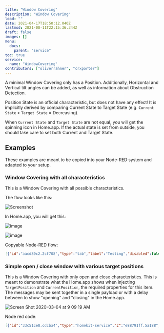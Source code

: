 ```yaml
---
title: "Window Covering"
description: "Window Covering"
lead: ""
date: 2021-04-17T18:50:12.040Z
lastmod: 2021-08-11T22:15:36.344Z
draft: false
images: []
menu:
  docs:
    parent: "service"
toc: true
service:
  name: "WindowCovering"
contributors: ["oliverrahner", "crxporter"]
---
```


A minimal Window Covering only has a Position.
Additionally, Horizontal and Vertical tilt angles can be added, as well as information about Obstruction Detection.

Position State is an official characteristic, but does not have any effect!
It is implicitly derived by comparing Current State to Target State (e.g. `Current State` > `Target State` = Decreasing).

When `Current State` and `Target State` are not equal, you will get the spinning icon in Home.app.
If the actual state is set from outside, you should take care to set both Current and Target State.

## Examples

These examples are meant to be copied into your Node-RED system and adapted to your setup.

### Window Covering with all characteristics

This is a Window Covering with all possible characteristics.

The flow looks like this:

![Screenshot](https://user-images.githubusercontent.com/2277681/54522658-0e7fd680-496e-11e9-9676-8d11836e9809.png)

In Home.app, you will get this:

![image](https://user-images.githubusercontent.com/2277681/54523802-a7175600-4970-11e9-8375-f8cff856b2fb.png)

![image](https://user-images.githubusercontent.com/2277681/54523536-0d4fa900-4970-11e9-9843-1f676613ad60.png)

Copyable Node-RED flow:

```json
[{"id":"aacd89c2.2cf708","type":"tab","label":"Testing","disabled":false,"info":""},{"id":"e39012d0.77447","type":"homekit-service","z":"aacd89c2.2cf708","bridge":"70be1f2a.34314","name":"Test Window Covering","serviceName":"WindowCovering","topic":"","manufacturer":"Default Manufacturer","model":"Default Model","serialNo":"Default Serial Number","characteristicProperties":"{\n    \"TargetPosition\": {\n        \"minStep\":20\n    },\n    \"TargetHorizontalTiltAngle\": true,\n    \"TargetVerticalTiltAngle\": true\n}","x":520,"y":300,"wires":[["cf5355d1.91afc8"]]},{"id":"8faeffe4.6ec61","type":"inject","z":"aacd89c2.2cf708","name":"CurrentPosition 100","topic":"","payload":"{\"CurrentPosition\":100}","payloadType":"json","repeat":"","crontab":"","once":false,"onceDelay":0.1,"x":250,"y":180,"wires":[["e39012d0.77447"]]},{"id":"cf5355d1.91afc8","type":"debug","z":"aacd89c2.2cf708","name":"homekit out","active":true,"tosidebar":true,"console":false,"tostatus":false,"complete":"true","x":750,"y":300,"wires":[]},{"id":"cbe11203.84b35","type":"inject","z":"aacd89c2.2cf708","name":"CurrentPosition 0","topic":"","payload":"{\"CurrentPosition\":0}","payloadType":"json","repeat":"","crontab":"","once":false,"onceDelay":0.1,"x":260,"y":220,"wires":[["e39012d0.77447"]]},{"id":"36b2737d.e528fc","type":"inject","z":"aacd89c2.2cf708","name":"TargetPosition 100","topic":"","payload":"{\"TargetPosition\":100}","payloadType":"json","repeat":"","crontab":"","once":false,"onceDelay":0.1,"x":250,"y":280,"wires":[["e39012d0.77447"]]},{"id":"b450a83e.45f568","type":"inject","z":"aacd89c2.2cf708","name":"TargetPosition 0","topic":"","payload":"{\"TargetPosition\":0}","payloadType":"json","repeat":"","crontab":"","once":false,"onceDelay":0.1,"x":260,"y":320,"wires":[["e39012d0.77447"]]},{"id":"c82bfcbd.1c4d3","type":"inject","z":"aacd89c2.2cf708","name":"ObstructionDetected true","topic":"","payload":"{\"ObstructionDetected\": true}","payloadType":"json","repeat":"","crontab":"","once":false,"onceDelay":0.1,"x":230,"y":380,"wires":[["e39012d0.77447"]]},{"id":"ebf74dcf.2a0bf","type":"inject","z":"aacd89c2.2cf708","name":"ObstructionDetected false","topic":"","payload":"{\"ObstructionDetected\": false}","payloadType":"json","repeat":"","crontab":"","once":false,"onceDelay":0.1,"x":230,"y":420,"wires":[["e39012d0.77447"]]},{"id":"46a23db5.7df9d4","type":"inject","z":"aacd89c2.2cf708","name":"CurrentHorizontalTiltAngle 90","topic":"","payload":"{\"CurrentHorizontalTiltAngle\":90}","payloadType":"json","repeat":"","crontab":"","once":false,"onceDelay":0.1,"x":540,"y":60,"wires":[["e39012d0.77447"]]},{"id":"c90cc4ef.a269a8","type":"inject","z":"aacd89c2.2cf708","name":"CurrentHorizontalTiltAngle 0","topic":"","payload":"{\"CurrentHorizontalTiltAngle\":0}","payloadType":"json","repeat":"","crontab":"","once":false,"onceDelay":0.1,"x":540,"y":100,"wires":[["e39012d0.77447"]]},{"id":"d2707cbb.eb138","type":"inject","z":"aacd89c2.2cf708","name":"TargetHorizontalTiltAngle 90","topic":"","payload":"{\"TargetHorizontalTiltAngle\":90}","payloadType":"json","repeat":"","crontab":"","once":false,"onceDelay":0.1,"x":540,"y":160,"wires":[["e39012d0.77447"]]},{"id":"60d7f4f7.f5aa5c","type":"inject","z":"aacd89c2.2cf708","name":"TargetHorizontalTiltAngle 0","topic":"","payload":"{\"TargetHorizontalTiltAngle\":0}","payloadType":"json","repeat":"","crontab":"","once":false,"onceDelay":0.1,"x":550,"y":200,"wires":[["e39012d0.77447"]]},{"id":"af9a7766.48f3b8","type":"inject","z":"aacd89c2.2cf708","name":"CurrentVerticalTiltAngle 90","topic":"","payload":"{\"CurrentVerticalTiltAngle\":90}","payloadType":"json","repeat":"","crontab":"","once":false,"onceDelay":0.1,"x":550,"y":380,"wires":[["e39012d0.77447"]]},{"id":"bdb9983f.fcbaa8","type":"inject","z":"aacd89c2.2cf708","name":"CurrentVerticalTiltAngle 0","topic":"","payload":"{\"CurrentVerticalTiltAngle\":0}","payloadType":"json","repeat":"","crontab":"","once":false,"onceDelay":0.1,"x":550,"y":420,"wires":[["e39012d0.77447"]]},{"id":"a441716d.20eca","type":"inject","z":"aacd89c2.2cf708","name":"TargetVerticalTiltAngle 90","topic":"","payload":"{\"TargetVerticalTiltAngle\":90}","payloadType":"json","repeat":"","crontab":"","once":false,"onceDelay":0.1,"x":550,"y":480,"wires":[["e39012d0.77447"]]},{"id":"9bf44704.7d50b8","type":"inject","z":"aacd89c2.2cf708","name":"TargetVerticalTiltAngle 0","topic":"","payload":"{\"TargetVerticalTiltAngle\":0}","payloadType":"json","repeat":"","crontab":"","once":false,"onceDelay":0.1,"x":560,"y":520,"wires":[["e39012d0.77447"]]},{"id":"70be1f2a.34314","type":"homekit-bridge","z":"","bridgeName":"2","pinCode":"111-11-111","port":"","allowInsecureRequest":false,"manufacturer":"Default Manufacturer","model":"Default Model","serialNo":"Default Serial Number"}]
```

### Simple open / close window with various target positions

This is a Window Covering with only open and close characteristics. This is meant to demonstrate what the Home.app shows when injecting `TargetPosition` and `CurrentPosition`, the required properties for this item. The messages may be sent together in a single payload or with a delay between to show "opening" and "closing" in the Home.app.

![Screen Shot 2020-03-04 at 9 09 19 AM](https://user-images.githubusercontent.com/38265886/75893006-d5977680-5df7-11ea-8835-669ab7ecf111.png)

Node red code:

```json
[{"id":"33c51ce8.cdcba4","type":"homekit-service","z":"e88791ff.5a188","isParent":true,"bridge":"6bd92034.8c2118","parentService":"","name":"Juhpesis","serviceName":"WindowCovering","topic":"","filter":false,"manufacturer":"Default Manufacturer","model":"Default Model","serialNo":"Default Serial Number","cameraConfigVideoProcessor":"ffmpeg","cameraConfigSource":"","cameraConfigStillImageSource":"","cameraConfigMaxStreams":2,"cameraConfigMaxWidth":1280,"cameraConfigMaxHeight":720,"cameraConfigMaxFPS":10,"cameraConfigMaxBitrate":300,"cameraConfigVideoCodec":"libx264","cameraConfigAudioCodec":"libfdk_aac","cameraConfigAudio":false,"cameraConfigPacketSize":1316,"cameraConfigVerticalFlip":false,"cameraConfigHorizontalFlip":false,"cameraConfigMapVideo":"0:0","cameraConfigMapAudio":"0:1","cameraConfigVideoFilter":"scale=1280:720","cameraConfigAdditionalCommandLine":"-tune zerolatency","cameraConfigDebug":false,"cameraConfigSnapshotOutput":"disabled","cameraConfigInterfaceName":"","characteristicProperties":"{}","x":500,"y":1340,"wires":[["61e24618.902f98"],[]]},{"id":"61e24618.902f98","type":"debug","z":"e88791ff.5a188","name":"TargetPosition from Home.app","active":true,"tosidebar":true,"console":false,"tostatus":false,"complete":"payload","targetType":"msg","x":750,"y":1340,"wires":[]},{"id":"23e75e7f.69bdd2","type":"inject","z":"e88791ff.5a188","name":"Both messages closed","topic":"","payload":"{\"TargetPosition\": 0,\"CurrentPosition\":0}","payloadType":"json","repeat":"","crontab":"","once":false,"onceDelay":0.1,"x":220,"y":1140,"wires":[["33c51ce8.cdcba4"]]},{"id":"91c368ed.a7f2b","type":"inject","z":"e88791ff.5a188","name":"","topic":"","payload":"{\"CurrentPosition\": 0}","payloadType":"json","repeat":"","crontab":"","once":false,"onceDelay":0.1,"x":160,"y":1280,"wires":[["33c51ce8.cdcba4"]]},{"id":"7965d800.81f26","type":"inject","z":"e88791ff.5a188","name":"","topic":"","payload":"{\"TargetPosition\": 45}","payloadType":"json","repeat":"","crontab":"","once":false,"onceDelay":0.1,"x":160,"y":1360,"wires":[["33c51ce8.cdcba4"]]},{"id":"7993b0da.24d22","type":"inject","z":"e88791ff.5a188","name":"","topic":"","payload":"{\"CurrentPosition\": 45}","payloadType":"json","repeat":"","crontab":"","once":false,"onceDelay":0.1,"x":160,"y":1400,"wires":[["33c51ce8.cdcba4"]]},{"id":"fedbd19a.615c68","type":"inject","z":"e88791ff.5a188","name":"","topic":"","payload":"{\"TargetPosition\": 75}","payloadType":"json","repeat":"","crontab":"","once":false,"onceDelay":0.1,"x":160,"y":1500,"wires":[["33c51ce8.cdcba4"]]},{"id":"f302ebc1.fa1438","type":"inject","z":"e88791ff.5a188","name":"","topic":"","payload":"{\"CurrentPosition\": 75}","payloadType":"json","repeat":"","crontab":"","once":false,"onceDelay":0.1,"x":160,"y":1540,"wires":[["33c51ce8.cdcba4"]]},{"id":"dfd8b214.4c7f18","type":"inject","z":"e88791ff.5a188","name":"","topic":"","payload":"{\"TargetPosition\": 100}","payloadType":"json","repeat":"","crontab":"","once":false,"onceDelay":0.1,"x":160,"y":1620,"wires":[["33c51ce8.cdcba4"]]},{"id":"4a6d7faf.204b9","type":"inject","z":"e88791ff.5a188","name":"{\"CurrentPosition\": 100}","topic":"","payload":"{\"CurrentPosition\": 100}","payloadType":"json","repeat":"","crontab":"","once":false,"onceDelay":0.1,"x":160,"y":1660,"wires":[["33c51ce8.cdcba4"]]},{"id":"b233be35.af7af","type":"inject","z":"e88791ff.5a188","name":"","topic":"","payload":"{\"TargetPosition\": 0}","payloadType":"json","repeat":"","crontab":"","once":false,"onceDelay":0.1,"x":150,"y":1240,"wires":[["33c51ce8.cdcba4"]]},{"id":"d385760e.e9b0a8","type":"inject","z":"e88791ff.5a188","name":"Both messages open","topic":"","payload":"{\"TargetPosition\": 100,\"CurrentPosition\":100}","payloadType":"json","repeat":"","crontab":"","once":false,"onceDelay":0.1,"x":260,"y":1740,"wires":[["33c51ce8.cdcba4"]]},{"id":"6bd92034.8c2118","type":"homekit-bridge","z":"","bridgeName":"zwave2mqtt","pinCode":"111-11-111","port":"","allowInsecureRequest":false,"manufacturer":"Default Manufacturer","model":"Default Model","serialNo":"Default Serial Number","customMdnsConfig":false,"mdnsMulticast":true,"mdnsInterface":"","mdnsPort":"","mdnsIp":"","mdnsTtl":"","mdnsLoopback":true,"mdnsReuseAddr":true,"allowMessagePassthrough":true}]
```
